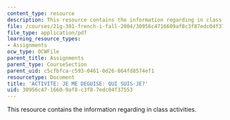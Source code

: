 ```yaml
---
content_type: resource
description: This resource contains the information regarding in class activities.
file: /courses/21g-301-french-i-fall-2004/30956c4716609af8c3f87edc04f37553_MIT21G_301F04_ch5_ex3.pdf
file_type: application/pdf
learning_resource_types:
- Assignments
ocw_type: OCWFile
parent_title: Assignments
parent_type: CourseSection
parent_uid: c5cfbfca-c593-0461-0d26-864fd8574ef1
resourcetype: Document
title: 'ACTIVITE: JE ME DEGUISE: QUI SUIS-JE?'
uid: 30956c47-1660-9af8-c3f8-7edc04f37553
---
```

This resource contains the information regarding in class activities.

